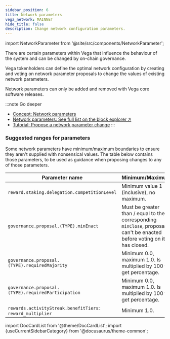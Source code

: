 ```yaml
---
sidebar_position: 6
title: Network parameters
vega_network: MAINNET
hide_title: false
description: Change network configuration parameters.
---
```

import NetworkParameter from '@site/src/components/NetworkParameter';

There are certain parameters within Vega that influence the behaviour of the system and can be changed by on-chain governance. 

Vega tokenholders can define the optimal network configuration by creating and voting on network parameter proposals to change the values of existing network parameters.

Network parameters can only be added and removed with Vega core software releases.

:::note Go deeper
* [Concept: Network parameters](../vega-chain/network.md#parameters)
* [Network parameters: See full list on the block explorer ↗](https://explorer.vega.xyz/network-parameters)
* [Tutorial: Propose a network parameter change](../../tutorials/proposals/network-parameter-proposal.md)
:::

### Suggested ranges for parameters
Some network parameters have minimum/maximum boundaries to ensure they aren't supplied with nonsensical values. The table below contains those parameters, to be used as guidance when proposing changes to any of those parameters.

| Parameter name                                    | Minimum/Maximum |
|---------------------------------------------------|-----------------|
| `reward.staking.delegation.competitionLevel`      | Minimum value 1 (inclusive), no maximum. |
| `governance.proposal.(TYPE).minEnact`             | Must be greater than / equal to the corresponding `minClose`, proposal can't be enacted before voting on it has closed. |
| `governance.proposal.(TYPE).requiredMajority`     | Minimum 0.0, maximum 1.0. Is multiplied by 100 to get percentage. |
| `governance.proposal.(TYPE).requiredParticipation`| Minimum 0.0, maximum 1.0. Is multiplied by 100 to get percentage. |
| `rewards.activityStreak.benefitTiers`: `reward_multiplier` | Minimum 1.0. |
import DocCardList from '@theme/DocCardList';
import {useCurrentSidebarCategory} from '@docusaurus/theme-common';
